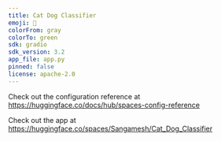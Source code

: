 ```yaml
---
title: Cat Dog Classifier
emoji: 🐨
colorFrom: gray
colorTo: green
sdk: gradio
sdk_version: 3.2
app_file: app.py
pinned: false
license: apache-2.0
---
```


Check out the configuration reference at https://huggingface.co/docs/hub/spaces-config-reference 

Check out the app at https://huggingface.co/spaces/Sangamesh/Cat_Dog_Classifier
